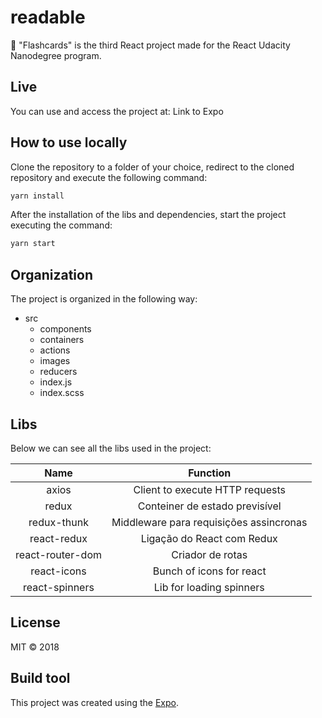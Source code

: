# readable

:flower_playing_cards: "Flashcards" is the third React project made for the React Udacity Nanodegree program.

## Live

You can use and access the project at: Link to Expo

## How to use locally

Clone the repository to a folder of your choice, redirect to the cloned repository and execute the following command:

```javascript
yarn install
```
After the installation of the libs and dependencies, start the project executing the command:

```javascript
yarn start
```

## Organization

The project is organized in the following way:

- src
  - components
  - containers
  - actions
  - images
  - reducers
  - index.js
  - index.scss

## Libs

Below we can see all the libs used in the project:

Name | Function
|:---:| :-----:|
axios | Client to execute HTTP requests
redux | Conteiner de estado previsível
redux-thunk | Middleware para requisições assincronas
react-redux | Ligação do React com Redux
react-router-dom | Criador de rotas
react-icons | Bunch of icons for react
react-spinners | Lib for loading spinners

## License

MIT © 2018

## Build tool

This project was created using the [Expo](https://expo.io/).
